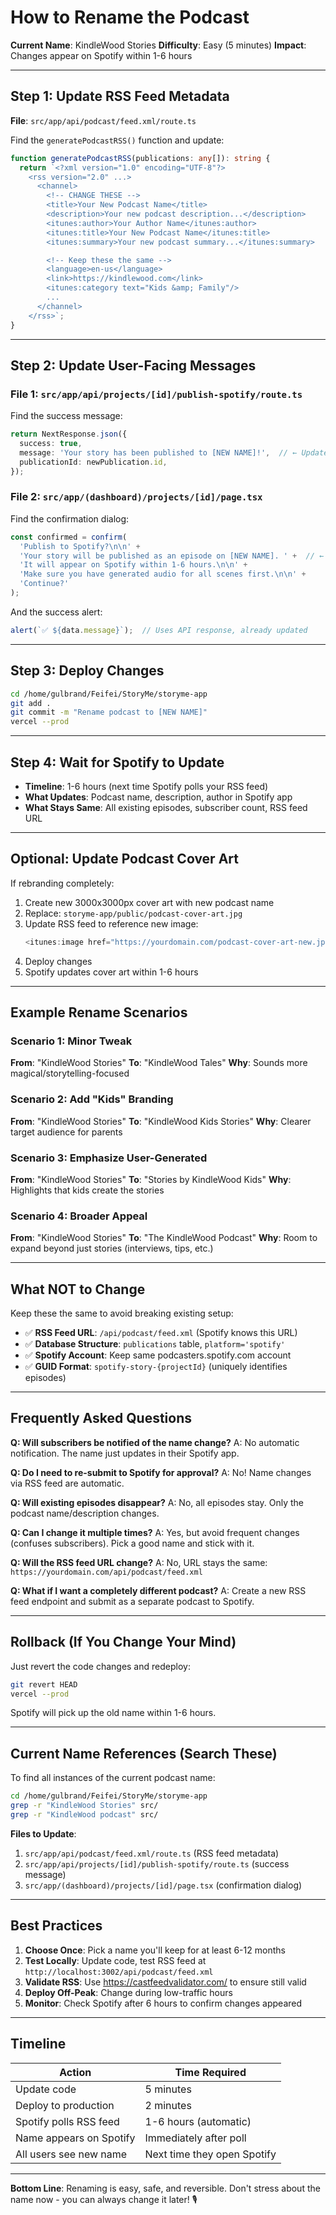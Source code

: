 # How to Rename the Podcast

**Current Name**: KindleWood Stories
**Difficulty**: Easy (5 minutes)
**Impact**: Changes appear on Spotify within 1-6 hours

---

## Step 1: Update RSS Feed Metadata

**File**: `src/app/api/podcast/feed.xml/route.ts`

Find the `generatePodcastRSS()` function and update:

```typescript
function generatePodcastRSS(publications: any[]): string {
  return `<?xml version="1.0" encoding="UTF-8"?>
    <rss version="2.0" ...>
      <channel>
        <!-- CHANGE THESE -->
        <title>Your New Podcast Name</title>
        <description>Your new podcast description...</description>
        <itunes:author>Your Author Name</itunes:author>
        <itunes:title>Your New Podcast Name</itunes:title>
        <itunes:summary>Your new podcast summary...</itunes:summary>

        <!-- Keep these the same -->
        <language>en-us</language>
        <link>https://kindlewood.com</link>
        <itunes:category text="Kids &amp; Family"/>
        ...
      </channel>
    </rss>`;
}
```

---

## Step 2: Update User-Facing Messages

### File 1: `src/app/api/projects/[id]/publish-spotify/route.ts`

Find the success message:

```typescript
return NextResponse.json({
  success: true,
  message: 'Your story has been published to [NEW NAME]!',  // ← Update
  publicationId: newPublication.id,
});
```

### File 2: `src/app/(dashboard)/projects/[id]/page.tsx`

Find the confirmation dialog:

```typescript
const confirmed = confirm(
  'Publish to Spotify?\n\n' +
  'Your story will be published as an episode on [NEW NAME]. ' +  // ← Update
  'It will appear on Spotify within 1-6 hours.\n\n' +
  'Make sure you have generated audio for all scenes first.\n\n' +
  'Continue?'
);
```

And the success alert:

```typescript
alert(`✅ ${data.message}`);  // Uses API response, already updated
```

---

## Step 3: Deploy Changes

```bash
cd /home/gulbrand/Feifei/StoryMe/storyme-app
git add .
git commit -m "Rename podcast to [NEW NAME]"
vercel --prod
```

---

## Step 4: Wait for Spotify to Update

- **Timeline**: 1-6 hours (next time Spotify polls your RSS feed)
- **What Updates**: Podcast name, description, author in Spotify app
- **What Stays Same**: All existing episodes, subscriber count, RSS feed URL

---

## Optional: Update Podcast Cover Art

If rebranding completely:

1. Create new 3000x3000px cover art with new podcast name
2. Replace: `storyme-app/public/podcast-cover-art.jpg`
3. Update RSS feed to reference new image:
   ```typescript
   <itunes:image href="https://yourdomain.com/podcast-cover-art-new.jpg"/>
   ```
4. Deploy changes
5. Spotify updates cover art within 1-6 hours

---

## Example Rename Scenarios

### Scenario 1: Minor Tweak
**From**: "KindleWood Stories"
**To**: "KindleWood Tales"
**Why**: Sounds more magical/storytelling-focused

### Scenario 2: Add "Kids" Branding
**From**: "KindleWood Stories"
**To**: "KindleWood Kids Stories"
**Why**: Clearer target audience for parents

### Scenario 3: Emphasize User-Generated
**From**: "KindleWood Stories"
**To**: "Stories by KindleWood Kids"
**Why**: Highlights that kids create the stories

### Scenario 4: Broader Appeal
**From**: "KindleWood Stories"
**To**: "The KindleWood Podcast"
**Why**: Room to expand beyond just stories (interviews, tips, etc.)

---

## What NOT to Change

Keep these the same to avoid breaking existing setup:

- ✅ **RSS Feed URL**: `/api/podcast/feed.xml` (Spotify knows this URL)
- ✅ **Database Structure**: `publications` table, `platform='spotify'`
- ✅ **Spotify Account**: Keep same podcasters.spotify.com account
- ✅ **GUID Format**: `spotify-story-{projectId}` (uniquely identifies episodes)

---

## Frequently Asked Questions

**Q: Will subscribers be notified of the name change?**
A: No automatic notification. The name just updates in their Spotify app.

**Q: Do I need to re-submit to Spotify for approval?**
A: No! Name changes via RSS feed are automatic.

**Q: Will existing episodes disappear?**
A: No, all episodes stay. Only the podcast name/description changes.

**Q: Can I change it multiple times?**
A: Yes, but avoid frequent changes (confuses subscribers). Pick a good name and stick with it.

**Q: Will the RSS feed URL change?**
A: No, URL stays the same: `https://yourdomain.com/api/podcast/feed.xml`

**Q: What if I want a completely different podcast?**
A: Create a new RSS feed endpoint and submit as a separate podcast to Spotify.

---

## Rollback (If You Change Your Mind)

Just revert the code changes and redeploy:

```bash
git revert HEAD
vercel --prod
```

Spotify will pick up the old name within 1-6 hours.

---

## Current Name References (Search These)

To find all instances of the current podcast name:

```bash
cd /home/gulbrand/Feifei/StoryMe/storyme-app
grep -r "KindleWood Stories" src/
grep -r "KindleWood podcast" src/
```

**Files to Update**:
1. `src/app/api/podcast/feed.xml/route.ts` (RSS feed metadata)
2. `src/app/api/projects/[id]/publish-spotify/route.ts` (success message)
3. `src/app/(dashboard)/projects/[id]/page.tsx` (confirmation dialog)

---

## Best Practices

1. **Choose Once**: Pick a name you'll keep for at least 6-12 months
2. **Test Locally**: Update code, test RSS feed at `http://localhost:3002/api/podcast/feed.xml`
3. **Validate RSS**: Use https://castfeedvalidator.com/ to ensure still valid
4. **Deploy Off-Peak**: Change during low-traffic hours
5. **Monitor**: Check Spotify after 6 hours to confirm changes appeared

---

## Timeline

| Action | Time Required |
|--------|---------------|
| Update code | 5 minutes |
| Deploy to production | 2 minutes |
| Spotify polls RSS feed | 1-6 hours (automatic) |
| Name appears on Spotify | Immediately after poll |
| All users see new name | Next time they open Spotify |

---

**Bottom Line**: Renaming is easy, safe, and reversible. Don't stress about the name now - you can always change it later! 🎙️
